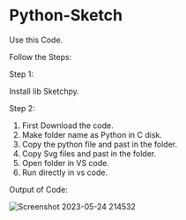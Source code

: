 # Python-Sketch

Use this Code.

Follow the Steps:

Step 1:

Install lib Sketchpy.

Step 2:

1. First Download the code.
2. Make folder name as Python in C disk.
3. Copy the python file and past in the folder.
4. Copy Svg files and past in the folder.
5. Open folder in VS code.
6. Run directly in vs code.

Output of Code:

![Screenshot 2023-05-24 214532](https://github.com/rohanmr/Python-Sketch/assets/122428641/f822c156-f085-4706-b645-236b99658459)

